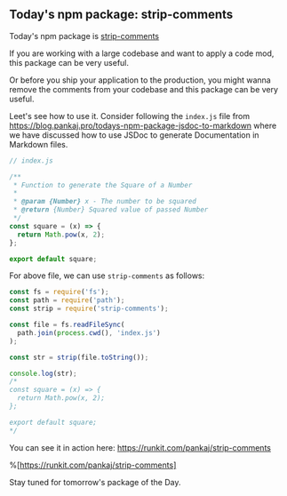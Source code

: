 ## Today's npm package: strip-comments

Today's npm package is [strip-comments](https://www.npm/js.com/package/strip-comments)

If you are working with a large codebase and want to apply a code mod, this package can be very useful.

Or before you ship your application to the production, you might wanna remove the comments from your codebase and this package can be very useful.

Leet's see how to use it. Consider following the `index.js` file from https://blog.pankaj.pro/todays-npm-package-jsdoc-to-markdown where we have discussed how to use JSDoc to generate Documentation in Markdown files.

```js
// index.js

/**
 * Function to generate the Square of a Number
 *
 * @param {Number} x - The number to be squared
 * @return {Number} Squared value of passed Number
 */
const square = (x) => {
  return Math.pow(x, 2);
};

export default square;
```

For above file, we can use `strip-comments` as follows:

```js
const fs = require('fs');
const path = require('path');
const strip = require('strip-comments');

const file = fs.readFileSync(
  path.join(process.cwd(), 'index.js')
);

const str = strip(file.toString());

console.log(str);
/*
const square = (x) => {
  return Math.pow(x, 2);
};

export default square;
*/
```

You can see it in action here: https://runkit.com/pankaj/strip-comments

%[https://runkit.com/pankaj/strip-comments]

Stay tuned for tomorrow's package of the Day.